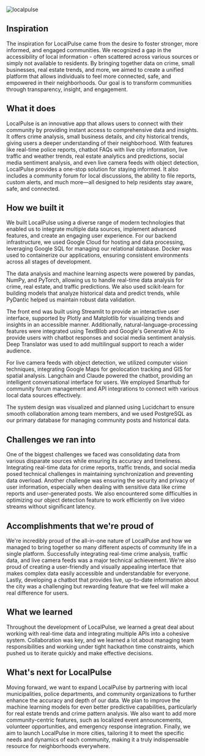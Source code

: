 ![localpulse](https://github.com/user-attachments/assets/07bc7dd8-85ad-45e8-9d84-1da267a4384d)
## Inspiration
The inspiration for LocalPulse came from the desire to foster stronger, more informed, and engaged communities. We recognized a gap in the accessibility of local information - often scattered across various sources or simply not available to residents. By bringing together data on crime, small businesses, real estate trends, and more, we aimed to create a unified platform that allows individuals to feel more connected, safe, and empowered in their neighborhoods. Our goal is to transform communities through transparency, insight, and engagement.

## What it does
LocalPulse is an innovative app that allows users to connect with their community by providing instant access to comprehensive data and insights. It offers crime analysis, small business details, and city historical trends, giving users a deeper understanding of their neighborhood. With features like real-time police reports, chatbot FAQs with live city information, live traffic and weather trends, real estate analytics and predictions, social media sentiment analysis, and even live camera feeds with object detection, LocalPulse provides a one-stop solution for staying informed. It also includes a community forum for local discussions, the ability to file reports, custom alerts, and much more—all designed to help residents stay aware, safe, and connected.

## How we built it
We built LocalPulse using a diverse range of modern technologies that enabled us to integrate multiple data sources, implement advanced features, and create an engaging user experience. For our backend infrastructure, we used Google Cloud for hosting and data processing, leveraging Google SQL for managing our relational database. Docker was used to containerize our applications, ensuring consistent environments across all stages of development.

The data analysis and machine learning aspects were powered by pandas, NumPy, and PyTorch, allowing us to handle real-time data analysis for crime, real estate, and traffic predictions. We also used scikit-learn for building models that analyze historical data and predict trends, while PyDantic helped us maintain robust data validation.

The front end was built using Streamlit to provide an interactive user interface, supported by Plotly and Matplotlib for visualizing trends and insights in an accessible manner. Additionally, natural-language-processing features were integrated using TextBlob and Google's Generative AI to provide users with chatbot responses and social media sentiment analysis. Deep Translator was used to add multilingual support to reach a wider audience.

For live camera feeds with object detection, we utilized computer vision techniques, integrating Google Maps for geolocation tracking and GIS for spatial analysis. Langchain and Claude powered the chatbot, providing an intelligent conversational interface for users. We employed Smarthub for community forum management and API integrations to connect with various local data sources effectively.

The system design was visualized and planned using Lucidchart to ensure smooth collaboration among team members, and we used PostgreSQL as our primary database for managing community posts and historical data.

## Challenges we ran into
One of the biggest challenges we faced was consolidating data from various disparate sources while ensuring its accuracy and timeliness. Integrating real-time data for crime reports, traffic trends, and social media posed technical challenges in maintaining synchronization and preventing data overload. Another challenge was ensuring the security and privacy of user information, especially when dealing with sensitive data like crime reports and user-generated posts. We also encountered some difficulties in optimizing our object detection feature to work efficiently on live video streams without significant latency.

## Accomplishments that we're proud of
We're incredibly proud of the all-in-one nature of LocalPulse and how we managed to bring together so many different aspects of community life in a single platform. Successfully integrating real-time crime analysis, traffic data, and live camera feeds was a major technical achievement. We're also proud of creating a user-friendly and visually appealing interface that makes complex data easily accessible and understandable for everyone. Lastly, developing a chatbot that provides live, up-to-date information about the city was a challenging but rewarding feature that we feel will make a real difference for users.

## What we learned
Throughout the development of LocalPulse, we learned a great deal about working with real-time data and integrating multiple APIs into a cohesive system. Collaboration was key, and we learned a lot about managing team responsibilities and working under tight hackathon time constraints, which pushed us to iterate quickly and make effective decisions.

## What's next for LocalPulse
Moving forward, we want to expand LocalPulse by partnering with local municipalities, police departments, and community organizations to further enhance the accuracy and depth of our data. We plan to improve the machine learning models for even better predictive capabilities, particularly for real estate trends and crime pattern analysis. We also want to add more community-centric features, such as localized event announcements, volunteer opportunities, and emergency response integration. Finally, we aim to launch LocalPulse in more cities, tailoring it to meet the specific needs and dynamics of each community, making it a truly indispensable resource for neighborhoods everywhere.

